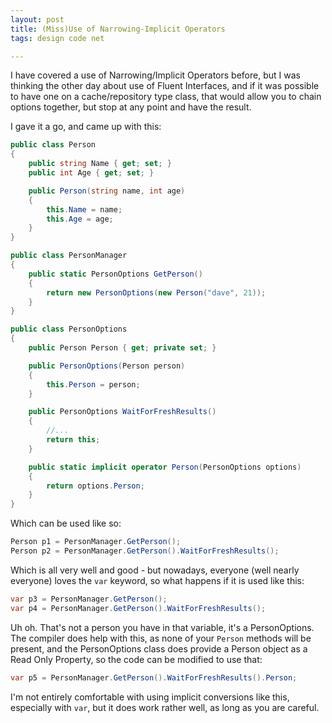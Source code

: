 ```yaml
---
layout: post
title: (Miss)Use of Narrowing-Implicit Operators
tags: design code net

---
```


I have covered a use of Narrowing/Implicit Operators before, but I was thinking the other day about use of Fluent Interfaces, and if it was possible to have one on a cache/repository type class, that would allow you to chain options together, but stop at any point and have the result.

I gave it a go, and came up with this:

```csharp
public class Person
{
	public string Name { get; set; }
	public int Age { get; set; }

	public Person(string name, int age)
	{
		this.Name = name;
		this.Age = age;
	}
}

public class PersonManager
{
	public static PersonOptions GetPerson()
	{
		return new PersonOptions(new Person("dave", 21));
	}
}

public class PersonOptions
{
	public Person Person { get; private set; }

	public PersonOptions(Person person)
	{
		this.Person = person;
	}

	public PersonOptions WaitForFreshResults()
	{
		//...
		return this;
	}

	public static implicit operator Person(PersonOptions options)
	{
		return options.Person;
	}
}
```

Which can be used like so:

```csharp
Person p1 = PersonManager.GetPerson();
Person p2 = PersonManager.GetPerson().WaitForFreshResults();
```

Which is all very well and good - but nowadays, everyone (well nearly everyone) loves the `var` keyword, so what happens if it is used like this:

```csharp
var p3 = PersonManager.GetPerson();
var p4 = PersonManager.GetPerson().WaitForFreshResults();
```

Uh oh.  That's not a person you have in that variable, it's a PersonOptions.  The compiler does help with this, as none of your `Person` methods will be present, and the PersonOptions class does provide a Person object as a Read Only Property, so the code can be modified to use that:

```csharp
var p5 = PersonManager.GetPerson().WaitForFreshResults().Person;
```

I'm not entirely comfortable with using implicit conversions like this, especially with `var`, but it does work rather well, as long as you are careful.

